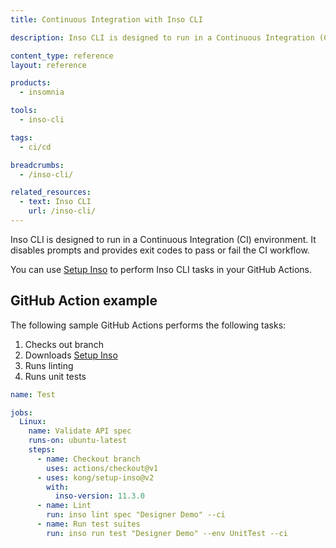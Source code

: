 ```yaml
---
title: Continuous Integration with Inso CLI

description: Inso CLI is designed to run in a Continuous Integration (CI) environment.

content_type: reference
layout: reference

products:
  - insomnia

tools:
  - inso-cli

tags:
  - ci/cd

breadcrumbs:
  - /inso-cli/

related_resources:
  - text: Inso CLI
    url: /inso-cli/
---
```


Inso CLI is designed to run in a Continuous Integration (CI) environment. It disables prompts and provides exit codes to pass or fail the CI workflow.

You can use [Setup Inso](https://github.com/marketplace/actions/setup-inso) to perform Inso CLI tasks in your GitHub Actions.

## GitHub Action example

The following sample GitHub Actions performs the following tasks:

1. Checks out branch
2. Downloads [Setup Inso](https://github.com/marketplace/actions/setup-inso)
3. Runs linting
4. Runs unit tests

```yaml
name: Test

jobs:
  Linux:
    name: Validate API spec
    runs-on: ubuntu-latest
    steps:
      - name: Checkout branch
        uses: actions/checkout@v1
      - uses: kong/setup-inso@v2
        with:
          inso-version: 11.3.0
      - name: Lint
        run: inso lint spec "Designer Demo" --ci
      - name: Run test suites
        run: inso run test "Designer Demo" --env UnitTest --ci
```